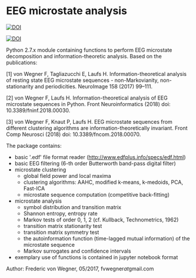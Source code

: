 # EEG microstate analysis

[![DOI](https://zenodo.org/badge/90614948.svg)](https://zenodo.org/badge/latestdoi/90614948)

<a href="https://zenodo.org/badge/latestdoi/90614948"><img src="https://zenodo.org/badge/90614948.svg" alt="DOI"></a>

Python 2.7.x module containing functions to perform EEG microstate decomposition and information-theoretic analysis.
Based on the publications:  

[1] von Wegner F, Tagliazucchi E, Laufs H. Information-theoretical analysis of resting state EEG microstate sequences - non-Markovianity, non-stationarity and periodicities. NeuroImage 158 (2017) 99–111.

[2] von Wegner F, Laufs H. Information-theoretical analysis of EEG microstate sequences in Python. Front Neuroinformatics (2018) doi: 10.3389/fninf.2018.00030.

[3] von Wegner F, Knaut P, Laufs H. EEG microstate sequences from different clustering algorithms are information-theoretically invariant. Front Comp Neurosci (2018) doi: 10.3389/fncom.2018.00070.

The package contains:
- basic '.edf' file format reader (http://www.edfplus.info/specs/edf.html)
- basic EEG filtering (6-th order Butterworth band-pass digital filter)
- microstate clustering
  - global field power and local maxima
  - clustering algorithms: AAHC, modified k-means, k-medoids, PCA, Fast-ICA
  - microstate sequence computation (competitive back-fitting)
- microstate analysis
  - symbol distribution and transition matrix
  - Shannon entropy, entropy rate
  - Markov tests of order 0, 1, 2 (cf. Kullback, Technometrics, 1962)
  - transition matrix stationarity test
  - transition matrix symmetry test
  - the autoinformation function (time-lagged mutual information) of the microstate sequence
  - Markov surrogates and confidence intervals
- exemplary use of functions is contained in jupyter notebook format

Author: Frederic von Wegner, 05/2017, fvwegner*at*gmail.com
